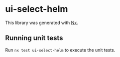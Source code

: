 # ui-select-helm

This library was generated with [Nx](https://nx.dev).

## Running unit tests

Run `nx test ui-select-helm` to execute the unit tests.
